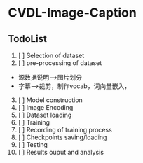 # CVDL-Image-Caption
## TodoList
1. [ ] Selection of dataset
2. [ ] pre-processing of dataset
- 源数据说明——>图片划分
- 字幕——>裁剪，制作vocab，词向量嵌入，
3. [ ] Model construction
4. [ ] Image Encoding
5. [ ] Dataset loading
6. [ ] Training
7. [ ] Recording of training process
8. [ ] Checkpoints saving/loading
9. [ ] Testing
10. [ ] Results ouput and analysis 
